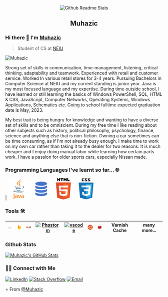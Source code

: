 <p align="center">
 <img width="200px" src="https://res.cloudinary.com/anuraghazra/image/upload/v1594908242/logo_ccswme.svg" align="center" alt="Github Readme Stats" />
 <h2 align="center">Muhazic</h2>
</p>

### Hi there 👋 I'm [Muhazic](https://www.linkedin.com/in/muhamed-fejzic-001159224/)
> Student of CS at [NEIU](https://NEIU.EDU)


<img src="https://komarev.com/ghpvc/?username=Muzahic" alt="Muhazic" />

<div>
 <p>
Strong set of skills in communication, time-management, listening, critical thinking, adaptability and teamwork. Experienced with retail and customer service. Worked In various retail stores for 3-4 years. Pursuing Bachelors in Computer Science at NEIU and my current standing is junior year. Java is my most focused language and my expertise. During time outside school, I have learned or still learning the basics of Windows PowerShell, SQL, HTML & CSS, JavaScript, Computer Networks, Operating Systems, Windows Applications, Schematics etc. Going to school fulltime expected graduation date is May, 2023. 

My best trait is being hungry for knowledge and wanting to have a diverse set of skills and to be omniscient. During my free time I like reading about other subjects such as history, political philosophy, psychology, finance, science and anything else that is non-fiction. Owning a car sometimes can be time consuming, as if I'm not already busy enough. I make time to work on my own car rather than taking it to the dealer for two reasons. It is much cheaper and I enjoy doing manual labor while learning how certain parts work. I have a passion for older sports cars, especially Nissan made.


</p>
</div>

### Programming Languages I've learnt so far... 🌐

| [<img src="https://raw.githubusercontent.com/github/explore/80688e429a7d4ef2fca1e82350fe8e3517d3494d/topics/java/java.png" alt="Java" width="68">](https://www.java.com/)  [<img src="https://raw.githubusercontent.com/github/explore/80688e429a7d4ef2fca1e82350fe8e3517d3494d/topics/sql/sql.png" alt="php" width="68">](https://SQL.net/)   [<img src="https://raw.githubusercontent.com/github/explore/80688e429a7d4ef2fca1e82350fe8e3517d3494d/topics/html/html.png" alt="HTML" width="68">](https://HTML.org/)    [<img src="https://raw.githubusercontent.com/github/explore/80688e429a7d4ef2fca1e82350fe8e3517d3494d/topics/css/css.png" alt="CSS" width="68">](https://CSS.com/) 

 
### Tools 🛠️

| [<img src="https://raw.githubusercontent.com/github/explore/80688e429a7d4ef2fca1e82350fe8e3517d3494d/topics/mysql/mysql.png" alt="mysql" width="24">](https://www.mysql.com/) |  [<img src="https://raw.githubusercontent.com/github/explore/80688e429a7d4ef2fca1e82350fe8e3517d3494d/topics/firebase/firebase.png" alt="firebase" width="24">](https://firebase.google.com/) | [<img src="https://raw.githubusercontent.com/github/explore/80688e429a7d4ef2fca1e82350fe8e3517d3494d/topics/git/git.png" alt="Git" width="24">](https://git-scm.com/) |  [<img src="https://logonoid.com/images/phpstorm-logo.png" alt="Phpstorm" width="24">](https://www.jetbrains.com/phpstorm/) | [<img src="https://upload.wikimedia.org/wikipedia/commons/thumb/2/2d/Visual_Studio_Code_1.18_icon.svg/1200px-Visual_Studio_Code_1.18_icon.svg.png" alt="vscode" width="24">](https://code.visualstudio.com/) | [<img src="https://raw.githubusercontent.com/github/explore/80688e429a7d4ef2fca1e82350fe8e3517d3494d/topics/ubuntu/ubuntu.png" alt="Ubuntu" width="24">](https://ubuntu.com/)  |  [<img src="https://raw.githubusercontent.com/github/explore/80688e429a7d4ef2fca1e82350fe8e3517d3494d/topics/redis/redis.png" alt="Redis" width="24">](https://redis.io/) | Varnish Cache | many more...
|---|---|---|---|---|---|---|---|---|

### Github Stats

[![Muhazic's GitHub Stats](https://github-readme-stats.vercel.app/api?username=Muhazic&show_icons=true&count_private=true)](https://github.com/Muhazic)

<h3> 🤝🏻 Connect with Me </h3>

<p align="center">

<a href="https://www.linkedin.com/in/anandmainali/" target="_blank"><img alt="LinkedIn" src="https://img.shields.io/badge/LinkedIn-@anandmainali-blue?style=flat&logo=linkedin"></a>
<a href="https://stackoverflow.com/users/8519896/anand-mainali?tab=profile" target="_blank"><img alt="Stack Overflow" src="https://img.shields.io/badge/Stackoverflow-Anand%20Mainali-blue?style=flat&logo=stackoverflow"></a>
<a href="mailto:anandmainali5@gmail.com"><img alt="Email" src="https://img.shields.io/badge/Email-anandmainali5@gmail.com-blue?style=flat&logo=gmail"></a>
</p>


⭐️ From [@Muhazic](https://github.com/anandmainali)
